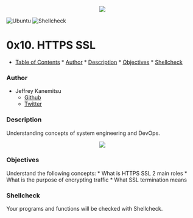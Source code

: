 <p align="center">
<a href="https://www.holbertonschool.com/"><img src="https://s3.amazonaws.com/bloc-global-assets/almanac-assets/bootcamps/logos/000/002/676/original/Holberton-School.png?1467187334"/>
</a>
</p>

![Ubuntu](https://img.shields.io/badge/Ubuntu-14.04_LTS-orange.svg)
![Shellcheck](https://img.shields.io/badge/Shellcheck-lightgrey.svg)

# 0x10. HTTPS SSL  #

* [Table of Contents](#table-of-contents)
        * [Author](#author)
        * [Description](#description)
        * [Objectives](#objectives)
        * [Shellcheck](#shellcheck)

### Author ###
* Jeffrey Kanemitsu
    * [Github](https://github.com/jeffreykanemitsu)
    * [Twitter](https://twitter.com/canofmisosoup)

### Description ###
Understanding concepts of system engineering and DevOps.

<p align="center">
<a href="https://www.reddit.com/r/devops/comments/3rpzem/devops_vs_sysadmin/"><img src="http://static1.squarespace.com/static/58b71e6f6a4963b4cc2c78b8/58d02ebbdb29d67782682bff/58d02ed3bebafbc474c7a529/1494356728752/AAEAAQAAAAAAAAKYAAAAJDQ5YmZjODZkLTU5YmEtNDBjZi1iM2E2LWEyNjdjYTk4NWZhNQ.png?format=1000w"/>
</a>
</p>

### Objectives ###
Understand the following concepts:
	* What is HTTPS SSL 2 main roles
	* What is the purpose of encrypting traffic
	* What SSL termination means

### Shellcheck ###
Your programs and functions will be checked with Shellcheck.
